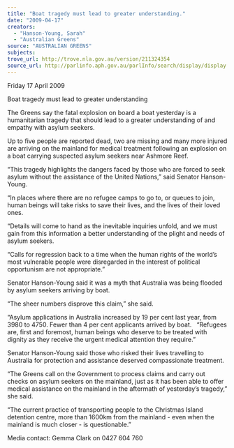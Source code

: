 ```yaml
---
title: "Boat tragedy must lead to greater understanding."
date: "2009-04-17"
creators:
  - "Hanson-Young, Sarah"
  - "Australian Greens"
source: "AUSTRALIAN GREENS"
subjects:
trove_url: http://trove.nla.gov.au/version/211324354
source_url: http://parlinfo.aph.gov.au/parlInfo/search/display/display.w3p;query=Id%3A%22media/pressrel/9UAT6%22
---
```


 Friday 17 April 2009   

 Boat tragedy must lead to greater  understanding   

 The Greens say the fatal explosion on board a boat yesterday is a humanitarian tragedy that  should lead to a greater understanding of and empathy with asylum seekers.   

 Up to five people are reported dead, two are missing and many more injured are arriving on  the mainland for medical treatment following an explosion on a boat carrying suspected  asylum seekers near Ashmore Reef.   

 “This tragedy highlights the dangers faced by those who are forced to seek asylum without  the assistance of the United Nations,” said Senator Hanson-Young.   

 “In places where there are no refugee camps to go to, or queues to join, human beings will  take risks to save their lives, and the lives of their loved ones.   

 “Details will come to hand as the inevitable inquiries unfold, and we must gain from this  information a better understanding of the plight and needs of asylum seekers.   

 “Calls for regression back to a time when the human rights of the world’s most vulnerable  people were disregarded in the interest of political opportunism are not appropriate.”   

 Senator Hanson-Young said it was a myth that Australia was being flooded by asylum  seekers arriving by boat.   

 “The sheer numbers disprove this claim,” she said.   

 “Asylum applications in Australia increased by 19 per cent last year, from 3980 to 4750.  Fewer than 4 per cent applicants arrived by boat.    “Refugees are, first and foremost, human beings who deserve to be treated with dignity as  they receive the urgent medical attention they require.”   

 Senator Hanson-Young said those who risked their lives travelling to Australia for protection  and assistance deserved compassionate treatment.   

 “The Greens call on the Government to process claims and carry out checks on asylum  seekers on the mainland, just as it has been able to offer medical assistance on the  mainland in the aftermath of yesterday’s tragedy,” she said.   

 “The current practice of transporting people to the Christmas Island detention centre, more  than 1600km from the mainland - even when the mainland is much closer - is  questionable.”   

 

 Media contact: Gemma Clark on 0427 604 760   

